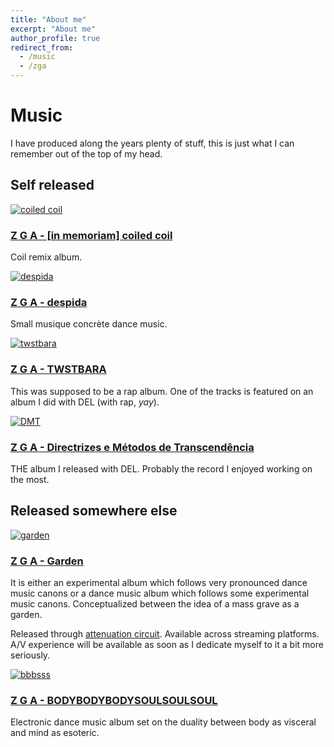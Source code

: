 ```yaml
---
title: "About me"
excerpt: "About me"
author_profile: true
redirect_from: 
  - /music
  - /zga
---
```


# Music

I have produced along the years plenty of stuff, this is just what I can remember out of the top of my head.

## Self released

[![coiled coil](https://f4.bcbits.com/img/a3500041042_10.jpg)](https://z-g-a.bandcamp.com/album/in-memoriam-coiled-coil)
### [Z G A - [in memoriam] coiled coil](https://z-g-a.bandcamp.com/album/in-memoriam-coiled-coil)

Coil remix album.

[![despida](https://f4.bcbits.com/img/a0919033673_10.jpg)](https://z-g-a.bandcamp.com/track/despida)
### [Z G A - despida](https://z-g-a.bandcamp.com/track/despida)

Small musique concrète dance music. 

[![twstbara](https://f4.bcbits.com/img/a2995022012_10.jpg)](https://z-g-a.bandcamp.com/album/twstbara)
### [Z G A - TWSTBARA](https://z-g-a.bandcamp.com/album/twstbara)

This was supposed to be a rap album. One of the tracks is featured on an album I did with DEL (with rap, *yay*). 

[![DMT](https://f4.bcbits.com/img/a3773186047_10.jpg)](https://z-g-a.bandcamp.com/album/directrizes-e-m-todos-de-transcend-ncia)
### [Z G A - Directrizes e Métodos de Transcendência](https://z-g-a.bandcamp.com/album/directrizes-e-m-todos-de-transcend-ncia)

THE album I released with DEL. Probably the record I enjoyed working on the most.

## Released somewhere else

[![garden](https://f4.bcbits.com/img/a0198268700_10.jpg)](https://emerge.bandcamp.com/album/garden)
### [Z G A - Garden](https://emerge.bandcamp.com/album/garden)

It is either an experimental album which follows very pronounced dance music canons or a dance music album which follows some experimental music canons. Conceptualized between the idea of a mass grave as a garden.

Released through [attenuation circuit](https://emerge.bandcamp.com/). Available across streaming platforms. A/V experience will be available as soon as I dedicate myself to it a bit more seriously. 

[![bbbsss](https://f4.bcbits.com/img/a0871713872_10.jpg)](https://ihavenever.bandcamp.com/album/bodybodybodysoulsoulsoul)
### [Z G A - BODYBODYBODYSOULSOULSOUL](https://ihavenever.bandcamp.com/album/bodybodybodysoulsoulsoul)

Electronic dance music album set on the duality between body as visceral and mind as esoteric. 
